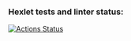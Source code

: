 ### Hexlet tests and linter status:
[![Actions Status](https://github.com/ladurove/frontend-project-44/actions/workflows/hexlet-check.yml/badge.svg)](https://github.com/ladurove/frontend-project-44/actions)